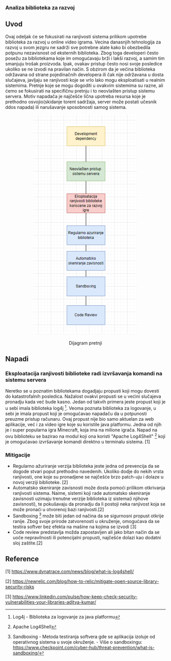 ### Analiza biblioteka za razvoj

## Uvod
Ovaj odeljak će se fokusirati na ranjivosti sistema prilikom upotrebe biblioteka za razvoj u online video igrama. Vecina danasnjih tehnologija za razvoj u svom jezgru ne sadrži sve potrebne alate kako bi obezbedila potpunu nezavisnost od eksternih biblioteka. Zbog toga developeri često posežu za bibliotekama koje im omogućavaju brži i lakši razvoj, a samim tim smanjuju trošak proizvoda. Ipak, ovakav pristup često nosi svoje posledice ukoliko se ne izvodi na pravilan način.
S obzirom da je većina biblioteka održavana od strane pojedinačnih developera ili čak nije održavana u dosta slučajeva, javljaju se ranjivosti koje se vrlo lako mogu eksploatisati u realnim sistemima.
Pretnje koje se mogu dogoditi u ovakvim sistemima su razne, ali ćemo se fokusirati na specifičnu pretnju i to neovlašten pristup sistemu servera. Motiv napadača je najčešće lična upotreba resursa koje je prethodno osvojio(skidanje torent sadržaja, server može postati učesnik ddos napada) ili narušavanje sposobnosti samog sistema. 

<p align="center">
    <img src="https://github.com/JanosevicRa177/Game-security-research/blob/main/literatura/Naucni%20clanci/Online%20igre/Analiza%20pretnji%20kroz%20analizu%20biblioteka%20za%20razvoj/Slike/ModelPretnji.png"/>
</p>
<p align="center">
    Dijagram pretnji
</p>

## Napadi

### Eksploatacija ranjivosti biblioteke radi izvršavanja komandi na sistemu servera
Neretko se u poznatim bibliotekama dogadjaju propusti koji mogu dovesti do katastrofalnih posledica. Nažalost ovakvi propusti se u većini slučajeva pronadju kada već bude kasno.
Jedan od takvih primera jeste propust koji je u sebi imala biblioteka log4j [^1]. Veoma poznata biblioteka za logovanje, u sebi je imala propust koji je omogućavao napadaču da u potpunosti preuzme pristup računaru. Ovaj propust nije bio samo aktuelan za web aplikacije, već i za video igre koje su koristile java platformu. Jedna od njih je i super popularna igra Minecraft, koja ima na milione igrača. Napad na ovu biblioteku se bazirao na modul koji ona koristi "Apache Log4Shell" [^2] koji je omogućavao izvršavanje komandi direktno u terminalu sistema. [1]

### Mitigacije 
- Regularno ažuriranje verzija biblioteka jeste jedna od prevencija da se dogode stvari poput prethodno navedenih. Ukoliko dodje do nekih vrsta ranjivosti, one koje su pronadjene se najčešće brzo patch-uju i dolaze u novoj verziji biblioteke. [2]
- Automatsko skeniranje zavisnosti može dosta pomoći prilikom otkrivanja ranjivosti sistema. Naime, sistemi koji rade automatsko skeniranje zavisnosti uzimaju trenutne verzije biblioteka iz sistema(i njihove zavisnosti), te pokušavaju da pronadju da li postoji neka ranjivost koja se može pronaći u otvorenoj bazi ranjivosti.[2]
- Sandboxing [^3] može biti jedan od načina da se sigurnosni propust otkrije ranije. Zbog svoje prirode zatvorenosti u okruženje, omogućava da se testira softver bez efekta na mašine na kojima se izvodi [3]
- Code review predstavlja možda zapostavljen ali jako bitan način da se uoče nepravilnosti ili potencijalni propusti, najčešće dolazi kao dodatni sloj zaštite.[2]

## Reference
[1] https://www.dynatrace.com/news/blog/what-is-log4shell/

[2] https://newrelic.com/blog/how-to-relic/mitigate-open-source-library-security-risks

[3] https://www.linkedin.com/pulse/how-keep-check-security-vulnerabilities-your-libraries-aditya-kumar/


[^1]: Log4j - Biblioteka za logovanje za java platformu
[^2]: Apache Log4Shell
[^3]: Sandboxing - Metoda testiranja softvera gde se aplikacija izoluje od operativnog sistema u svoje okruženje. - Više o sandboxingu: https://www.checkpoint.com/cyber-hub/threat-prevention/what-is-sandboxing/ 